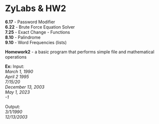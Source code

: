 # ZyLabs & HW2
__6.17__ - Password Modifier <br />
__6.22__ - Brute Force Equation Solver <br />
__7.25__ - Exact Change - Functions <br />
__8.10__ - Palindrome <br />
__9.10__ - Word Frequencies (lists)<br />

__Homework2__ - a basic program that performs simple file and mathematical operations

__Ex:__ Input: <br />
_March 1, 1990_ <br />
_April 2 1995_ <br />
_7/15/20_ <br />
_December 13, 2003_ <br />
_May 1, 2023_ <br />
_-1_ <br />

Output: <br />
_3/1/1990_ <br />
_12/13/2003_ <br />
